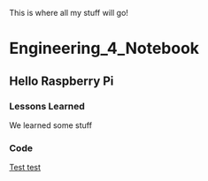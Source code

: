This is where all my stuff will go!

# Engineering_4_Notebook

## Hello Raspberry Pi

### Lessons Learned

We learned some stuff

### Code 

[Test test](https://github.com/amorela10/Engineering_4_Notebook/blob/master/Python/calculator00.py)

